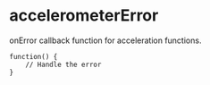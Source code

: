 accelerometerError
==================

onError callback function for acceleration functions.

    function() {
        // Handle the error
    }